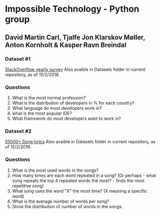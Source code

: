 # Impossible Technology - Python group
## David Martin Carl, Tjalfe Jon Klarskov Møller, Anton Kornholt & Kasper Ravn Breindal

### Dataset #1
[StackOverflow yearly survey](https://www.kaggle.com/stackoverflow/so-survey-2017/data)
Also avaible in Datasets folder in current repository, as of 15/2/2018.

### Questions
1. What is the most normal profession?
2. What is the distribution of developers in % for each country?
3. What language do most developers work in?
4. what is the most popular IDE?
5. What framework do most developers want to work in?

### Dataset #2
[55000+ Song lyrics](https://www.kaggle.com/mousehead/songlyrics/data)
Also avaible in Datasets folder in current repository, as of 15/2/2018.

### Questions
1. What is the most used words in the songs?
2. How many times are each word repeated in a song? (Or perhaps - what song repeats the top 4 repeated words the most? - finds the most repetitive song)
3. What song uses the word "X" the most time? (X meaning a specific word)
4. What is the average number of words per song?
5. Show the distribution of number of words in the songs.
